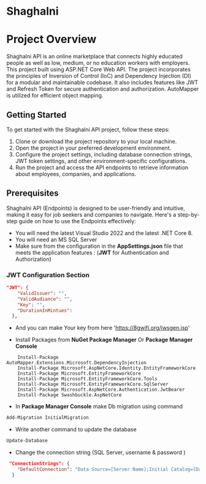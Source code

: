 # Shaghalni
# Project Overview

Shaghalni API is an online marketplace that connects highly educated people as well as low, medium, or no education workers with employers. This project built using ASP.NET Core Web API. The project incorporates the principles of Inversion of Control (IoC) and Dependency Injection (DI) for a modular and maintainable codebase. It also includes features like JWT and Refresh Token for secure authentication and authorization. AutoMapper is utilized for efficient object mapping.

## Getting Started

To get started with the Shaghalni API project, follow these steps:

1. Clone or download the project repository to your local machine.
2. Open the project in your preferred development environment.
3. Configure the project settings, including database connection strings, JWT token settings, and other environment-specific configurations.
4. Run the project and access the API endpoints to retrieve information about employees, companies, and applications.

## Prerequisites

Shaghalni API (Endpoints) is designed to be user-friendly and intuitive, making it easy for job seekers and companies to navigate. Here's a step-by-step guide on how to use the Endpoints effectively:

- You will need the latest Visual Studio 2022 and the latest .NET Core 8.
- You will need  an MS SQL Server
- Make sure from the configuration in the **AppSettings.json** file that meets the application features :
    (**JWT** for Authentication and Authorization)

### JWT Configuration Section

```json
"JWT": {
    "ValidIssuer": "",
    "ValidAudiance": "",
    "Key": "",
    "DurationInMintues": 
  },
```
- And you can make Your key from here  'https://8gwifi.org/jwsgen.jsp'

- Install Packages from **NuGet Package Manager** Or **Package Manager Console**
```
    Install-Package AutoMapper.Extensions.Microsoft.DependencyInjection
    Install-Package Microsoft.AspNetCore.Identity.EntityFrameworkCore
    Install-Package Microsoft.EntityFrameworkCore
    Install-Package Microsoft.EntityFrameworkCore.Tools
    Install-Package Microsoft.EntityFrameworkCore.SqlServer
    Install-Package Microsoft.AspNetCore.Authentication.JwtBearer
    Install-Package Swashbuckle.AspNetCore
```

- In **Package Manager Console** make Db migration using command

```cmd
Add-Migration InitialMigration
```
- Write another command to update the database

```cmd
Update-Database
```
- Change the connection string (SQL Server, username & password )

```json
 "ConnectionStrings": {
    "DefaultConnection": "Data Source=[Server Name];Initial Catalog=[DataBase Name];User ID=[Sql server Username];Password=[Sql server Password];Connect Timeout=30;Encrypt=False;Trust Server Certificate=True;Application Intent=ReadWrite;Multi Subnet Failover=False"
  }
```

